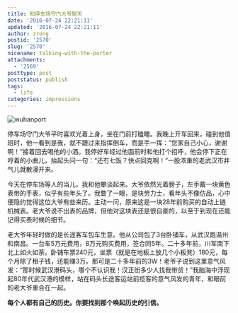 ```yaml
---
title: 和停车场守门大爷聊天
date: '2016-07-24 22:21:11'
updated: '2016-07-24 22:21:11'
author: zrong
postid: '2570'
slug: '2570'
nicename: talking-with-the-porter
attachments:
  - '2569'
posttype: post
poststatus: publish
tags:
  - life
categories: impressions
---
```


![wuhanport](/uploads/2016/07/wuhanport.jpg)

<!--more-->

停车场守门大爷平时喜欢光着上身，坐在门前打瞌睡。我晚上开车回来，碰到他值班时，他一看到是我，就不跟过来指挥倒车，而是手一挥：“您家自己小心，谢谢啊！”接着回去喝他的小酒。我停好车经过他面前时和他打个招呼，他会停下正在哼着的小曲儿，抬起头问一句：“还冇七饭？快点回克啊！”一股浓重的老武汉市井气儿就散漫开来。

今天在停车场等人的当儿，我和他攀谈起来。大爷依然光着膀子，左手戴一块黄色表带的手表，似乎有些年头了。我瞥了一眼，是块劳力士，看年头不像仿品，心中便隐约觉得这位大爷有些来历。主动一问，原来这是一块28年前购买的自动上链机械表。老大爷说不出表的品牌，但他对这块表还是很自豪的，以至于到现在还能记得买表时候的细节。

老大爷年轻时做的是长途客车包车生意。他从公司包了3台卧铺车，从武汉跑温州和南昌。一台车5万元费用，8万元购买费用，签合同5年。二十多年前，川军南下北上如火如荼。卧铺车票240元，坐票（就是在地板上放几个小板凳）180元，每个月除了租子钱，还能赚3万。那可是二十多年前的3W！老爷子说到这里意气风发：“那时候武汉港码头，哪个不认识我！汉正街多少人找我带货！”我脑海中浮现起80年代武汉港的模样，站在码头长途客运站前揽客的意气风发的青年，和眼前的老大爷重合在一起。

**每个人都有自己的历史。你要找到那个唤起历史的引信。**
